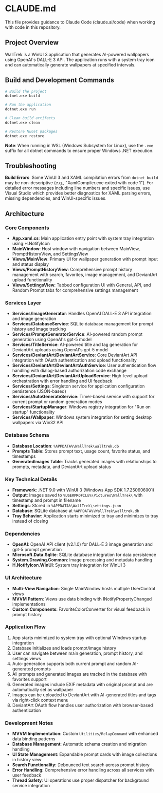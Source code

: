 # CLAUDE.md

This file provides guidance to Claude Code (claude.ai/code) when working with code in this repository.

## Project Overview

WallTrek is a WinUI 3 application that generates AI-powered wallpapers using OpenAI's DALL-E 3 API. The application runs with a system tray icon and can automatically generate wallpapers at specified intervals.

## Build and Development Commands

```bash
# Build the project
dotnet.exe build

# Run the application
dotnet.exe run

# Clean build artifacts
dotnet.exe clean

# Restore NuGet packages
dotnet.exe restore
```

**Note**: When running in WSL (Windows Subsystem for Linux), use the `.exe` suffix for all dotnet commands to ensure proper Windows .NET execution.

## Troubleshooting

**Build Errors**: Some WinUI 3 and XAML compilation errors from `dotnet build` may be non-descriptive (e.g., "XamlCompiler.exe exited with code 1"). For detailed error messages including line numbers and specific issues, use Visual Studio which provides better diagnostics for XAML parsing errors, missing dependencies, and WinUI-specific issues.

## Architecture

### Core Components

- **App.xaml.cs**: Main application entry point with system tray integration using H.NotifyIcon
- **MainWindow**: Host window with navigation between MainView, PromptHistoryView, and SettingsView
- **Views/MainView**: Primary UI for wallpaper generation with prompt input and status display
- **Views/PromptHistoryView**: Comprehensive prompt history management with search, favorites, image management, and DeviantArt upload functionality
- **Views/SettingsView**: Tabbed configuration UI with General, API, and Random Prompt tabs for comprehensive settings management

### Services Layer

- **Services/ImageGenerator**: Handles OpenAI DALL-E 3 API integration and image generation
- **Services/DatabaseService**: SQLite database management for prompt history and image tracking
- **Services/PromptGeneratorService**: AI-powered random prompt generation using OpenAI's gpt-5 model
- **Services/TitleService**: AI-powered title and tag generation for DeviantArt uploads using OpenAI's gpt-5 model
- **Services/DeviantArt/DeviantArtService**: Core DeviantArt API integration with OAuth authentication and upload functionality
- **Services/DeviantArt/DeviantArtAuthService**: User authentication flow handling with dialog-based authorization code exchange
- **Services/DeviantArt/DeviantArtUploadService**: High-level upload orchestration with error handling and UI feedback
- **Services/Settings**: Singleton service for application configuration persistence (JSON-based)
- **Services/AutoGenerateService**: Timer-based service with support for current prompt or random generation modes
- **Services/StartupManager**: Windows registry integration for "Run on startup" functionality
- **Services/Wallpaper**: Windows system integration for setting desktop wallpapers via Win32 API

### Database Schema

- **Database Location**: `%APPDATA%\WallTrek\walltrek.db`
- **Prompts Table**: Stores prompt text, usage count, favorite status, and timestamps
- **GeneratedImages Table**: Tracks generated images with relationships to prompts, metadata, and DeviantArt upload status

### Key Technical Details

- **Framework**: .NET 9.0 with WinUI 3 (Windows App SDK 1.7.250606001)
- **Output**: Images saved to `%USERPROFILE%\Pictures\WallTrek\` with timestamp and prompt in filename
- **Settings**: Stored in `%APPDATA%\WallTrek\settings.json`
- **Database**: SQLite database at `%APPDATA%\WallTrek\walltrek.db`
- **Tray Behavior**: Application starts minimized to tray and minimizes to tray instead of closing

### Dependencies

- **OpenAI**: OpenAI API client (v2.1.0) for DALL-E 3 image generation and gpt-5 prompt generation
- **Microsoft.Data.Sqlite**: SQLite database integration for data persistence
- **System.Drawing.Common**: Image processing and metadata handling
- **H.NotifyIcon.WinUI**: System tray integration for WinUI 3

### UI Architecture

- **Multi-View Navigation**: Single MainWindow hosts multiple UserControl views
- **MVVM Pattern**: Views use data binding with INotifyPropertyChanged implementations
- **Custom Components**: FavoriteColorConverter for visual feedback in prompt history

### Application Flow

1. App starts minimized to system tray with optional Windows startup integration
2. Database initializes and loads prompt/image history
3. User can navigate between main generation, prompt history, and settings views
4. Auto-generation supports both current prompt and random AI-generated prompts
5. All prompts and generated images are tracked in the database with favorites support
6. Generated images include EXIF metadata with original prompt and are automatically set as wallpaper
7. Images can be uploaded to DeviantArt with AI-generated titles and tags via right-click context menu
8. DeviantArt OAuth flow handles user authorization with browser-based authentication

### Development Notes

- **MVVM Implementation**: Custom `Utilities/RelayCommand` with enhanced data binding patterns
- **Database Management**: Automatic schema creation and migration handling
- **UI State Management**: Expandable prompt cards with image collections in history view
- **Search Functionality**: Debounced text search across prompt history
- **Error Handling**: Comprehensive error handling across all services with user feedback
- **Thread Safety**: UI operations use proper dispatcher for background service integration
